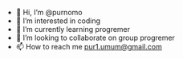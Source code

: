 - 👋 Hi, I’m @purnomo
- 👀 I’m interested in coding
- 🌱 I’m currently learning progremer
- 💞️ I’m looking to collaborate on group progremer
- 📫 How to reach me pur1.umum@gmail.com

<!---
purnomo/purnomo is a ✨ special ✨ repository because its `README.md` (this file) appears on your GitHub profile.
You can click the Preview link to take a look at your changes.
--->
